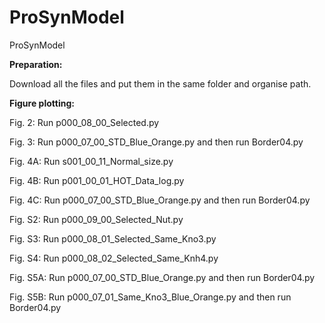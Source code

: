 # ProSynModel
ProSynModel

<b>Preparation:</b>

Download all the files and put them in the same folder and organise path.  

<b>Figure plotting:</b>

Fig. 2: Run p000_08_00_Selected.py

Fig. 3: Run p000_07_00_STD_Blue_Orange.py and then run Border04.py

Fig. 4A: Run s001_00_11_Normal_size.py

Fig. 4B: Run p001_00_01_HOT_Data_log.py

Fig. 4C: Run p000_07_00_STD_Blue_Orange.py and then run Border04.py


Fig. S2: Run p000_09_00_Selected_Nut.py

Fig. S3: Run p000_08_01_Selected_Same_Kno3.py

Fig. S4: Run p000_08_02_Selected_Same_Knh4.py

Fig. S5A: Run p000_07_00_STD_Blue_Orange.py and then run Border04.py

Fig. S5B: Run p000_07_01_Same_Kno3_Blue_Orange.py and then run Border04.py

